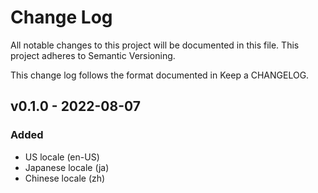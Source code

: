 # Change Log

All notable changes to this project will be documented in this file. This project adheres to Semantic Versioning.

This change log follows the format documented in Keep a CHANGELOG.

## v0.1.0 - 2022-08-07

### Added

- US locale (en-US)
- Japanese locale (ja)
- Chinese locale (zh)
